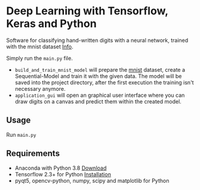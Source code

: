 # Deep Learning with Tensorflow, Keras and Python

Software for classifying hand-written digits with a neural network, trained with the mnist dataset [Info](https://keras.io/api/datasets/mnist/).

Simply run the `main.py` file.

- `build_and_train_mnist_model` will prepare the [mnist](https://keras.io/api/datasets/mnist/) dataset, create a Sequential-Model and train it with the given data. The model will be saved into the project directory, after the first execution the training isn't necessary anymore.
- `application_gui` will open an graphical user interface where you can draw digits on a canvas and predict them within the created model.

## Usage

Run `main.py`

## Requirements

- Anaconda with Python 3.8 [Download](https://www.anaconda.com/download/)
- Tensorflow 2.3+ for Python [Installation](https://www.tensorflow.org/install/)
- pyqt5, opencv-python, numpy, scipy and matplotlib for Python
